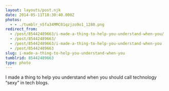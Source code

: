 ```yaml
---
layout: layouts/post.njk
date: 2014-05-11T18:30:40.000Z
photos:
  - - ./tumblr_n5fa34MMC01qzjzo9o1_1280.png
redirect_from:
  - /post/85442489663/i-made-a-thing-to-help-you-understand-when-you/
  - /post/85442489663/
  - /post/85442489663/i-made-a-thing-to-help-you-understand-when-you
  - /post/85442489663
slug: i-made-a-thing-to-help-you-understand-when-you
tumblrid: 85442489663
type: photo
---
```

<p>I made a thing to help you understand when you should call technology &ldquo;sexy&rdquo; in tech blogs.</p>
